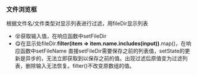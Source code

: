 ### 文件浏览框
根据文件名/文件类型对显示列表进行过滤，用fileDir显示列表
- 😵获取输入值，在响应函数中setFileDir
- 😋在显示处fileDir.**filter(item => item.name.includes(input))**.map()，在响应函数中setFileName
直接setFileDir需要保存之前的列表值，setState的更新是异步的，无法立即获取到以保存之前的值。出现过滤后原值变为过滤列表，删除输入无法恢复。filter()不改变原数组的值。
